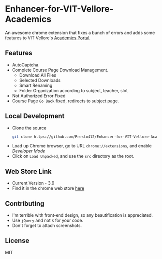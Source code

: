 # Enhancer-for-VIT-Vellore-Academics

An awesome chrome extension that fixes a bunch of errors and adds some features to VIT Vellore's [Academics Portal](https://vtopbeta.vit.ac.in/vtop/).

## Features

- AutoCaptcha.
- Complete Course Page Download Management.
  - Download All Files
  - Selected Downloads
  - Smart Renaming
  - Folder Organization according to subject, teacher, slot
- Not Authorized Error Fixed
- Course Page `Go Back` fixed, redirects to subject page.

## Local Development

- Clone the source
  ```sh
  git clone https://github.com/Presto412/Enhancer-for-VIT-Vellore-Academics/tree/master
  ```
- Load up Chrome browser, go to URL `chrome://extensions`, and enable _Developer Mode_
- Click on `Load Unpacked`, and use the `src` directory as the root.

## Web Store Link

- Current Version - 3.9
- Find it in the chrome web store [here](https://chrome.google.com/webstore/detail/enhancer-for-vit-vellore/hafeeaangmkbibcaahfjdmmmeappjbbp?hl=en)

## Contributing

- I'm terrible with front-end design, so any beautification is appreciated.
- Use `jQuery` and not `$` for your code.
- Don't forget to attach screenshots.

## License

MIT

